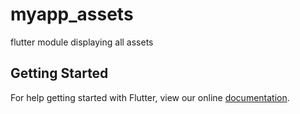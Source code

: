 # myapp_assets

flutter module displaying all assets

## Getting Started

For help getting started with Flutter, view our online
[documentation](https://flutter.dev/).
